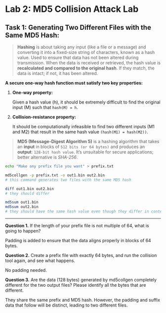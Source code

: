 # Lab 2: MD5 Collision Attack Lab

## Task 1: Generating Two Different Files with the Same MD5 Hash:
> **Hashing** is about taking any input (like a file or a message) and converting it into a fixed-size string of characters, known as a hash value.
> Used to ensure that data has not been altered during transmission. When the data is received or retrieved, the hash value is **recalculated and compared to the original hash**. If they match, the data is intact; if not, it has been altered.


**A secure one-way hash function must satisfy two key properties:**
   1. **One-way property:**
   
      Given a hash value (h), it should be extremely difficult to find the original input (M) such that `hash(M) = h`.
   2. **Collision-resistance property:**
   
      It should be computationally infeasible to find two different inputs (M1 and M2) that result in the same hash value `(hash(M1) = hash(M2))`.
      

> **MD5 (Message-Digest Algorithm 5)** is a hashing algorithm that takes an **input** in blocks of `512 bits (or 64 bytes)` and produces an **output**: `128-bit hash value`. It’s unsuitable for secure applications; better alternative is *SHA-256*.


```bash
echo "Make any prefix file you want" > prefix.txt

md5collgen -p prefix.txt -o out1.bin out2.bin
# this command generates two files with the same MD5 hash

diff out1.bin out2.bin
# they should differ

md5sum out1.bin
md5sum out2.bin
# they should have the same hash value even though they differ in content
```
---

**Question 1.** If the length of your prefix file is not multiple of 64, what is going to happen?

Padding is added to ensure that the data aligns properly in blocks of 64 bytes.


**Question 2.** Create a prefix file with exactly 64 bytes, and run the collision tool again, and see what happens.

No padding needed.


**Question 3.** Are the data (128 bytes) generated by md5collgen completely different for the two output files? Please identify all the bytes that are different.

They share the same prefix and MD5 hash. However, the padding and suffix data that follow will be distinct, leading to two different files.
